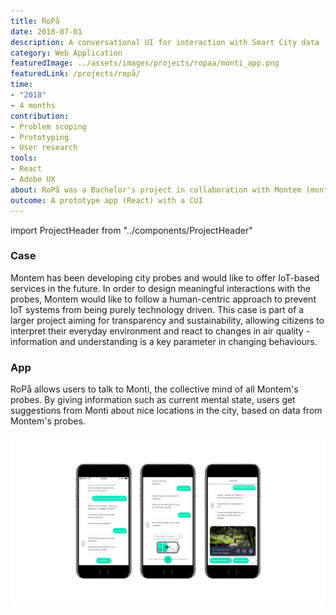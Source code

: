 ```yaml
---
title: RoPå
date: 2018-07-01
description: A conversational UI for interaction with Smart City data
category: Web Application
featuredImage: ../assets/images/projects/ropaa/monti_app.png
featuredLink: /projects/ropå/
time: 
- "2018"
- 4 months
contribution: 
- Problem scoping
- Prototyping
- User research
tools: 
- React
- Adobe UX
about: RoPå was a Bachelor's project in collaboration with Montem (montem.io). In this project we proposed a solution for increasing awareness of the city environment through interaction with data collected from Montem's Smart City probe network.
outcome: A prototype app (React) with a CUI
---
```

import ProjectHeader from "../components/ProjectHeader"

<ProjectHeader project={props.pageContext.frontmatter} />

### Case

Montem has been developing city probes and would like to offer IoT-based services in the future. In order to design meaningful interactions with the probes, Montem would like to follow a human-centric approach to prevent IoT systems from being purely technology driven. This case is part of a larger project aiming for transparency and sustainability, allowing citizens to interpret their everyday environment and react to changes in air quality - information and understanding is a key parameter in changing behaviours.

### App

RoPå allows users to talk to Monti, the collective mind of all Montem's probes. By giving information such as current mental state, users get suggestions from Monti about nice locations in the city, based on data from Montem's probes.

![](../assets/images/projects/ropaa/monti_app.png)
